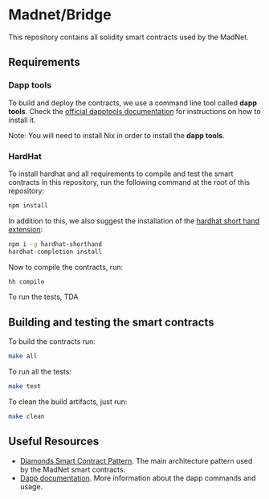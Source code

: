 # Madnet/Bridge

This repository contains all solidity smart contracts used by the MadNet.

## Requirements

### Dapp tools

To build and deploy the contracts, we use a command line tool called **dapp
tools**. Check the [official dapptools
documentation](https://github.com/dapphub/dapptools#installation) for
instructions on how to install it.

Note: You will need to install Nix in order to install the **dapp tools**.

### HardHat

To install hardhat and all requirements to compile and test the smart contracts in this repository,
run the following command at the root of this repository:

```bash
npm install
```

In addition to this, we also suggest the installation of the [hardhat short hand
extension](https://hardhat.org/guides/shorthand.html):

```bash
npm i -g hardhat-shorthand
hardhat-completion install
```

Now to compile the contracts, run:

```bash
hh compile
```

To run the tests, TDA

## Building and testing the smart contracts

To build the contracts run:

```bash
make all
```

To run all the tests:

```bash
make test
```

To clean the build artifacts, just run:

```bash
make clean
```

## Useful Resources

- [Diamonds Smart Contract Pattern](https://eips.ethereum.org/EIPS/eip-2535).
  The main architecture pattern used by the MadNet smart contracts.
- [Dapp
  documentation](https://github.com/dapphub/dapptools/tree/master/src/dapp).
  More information about the dapp commands and usage.
